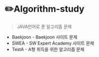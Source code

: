 # ✏️Algorithm-study
>JAVA언어로 푼 알고리즘 문제

- Baekjoon - Baekjoon 사이트 문제
- SWEA - SW Expert Academy 사이트 문제
- TestA - A형 취득을 위한 알고리즘 문제
